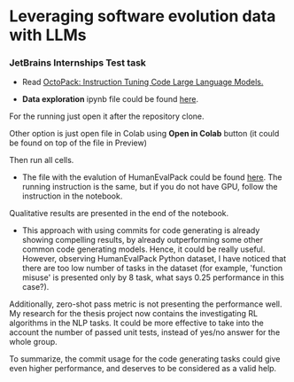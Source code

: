 # Leveraging software evolution data with LLMs
### JetBrains Internships Test task 

* Read [OctoPack: Instruction Tuning Code Large Language Models.](https://arxiv.org/pdf/2308.07124.pdf) 


* **Data exploration** ipynb file could be found [here](CommitPackFT_Data_Exploration.ipynb).

For the running just open it after the repository clone.

Other option is just open file in Colab using **Open in Colab** button (it could be found on top of the file in Preview)

Then run all cells. 

* The file with the evalution of HumanEvalPack could be found [here](Refact-1_6B-eval-final.ipynb). The running instruction 
is the same, but if you do not have GPU, follow the instruction in the notebook. 

Qualitative results are presented in the end of the notebook.

* This approach with using commits for code generating is already showing compelling results, by already outperforming
some other common code generating models. Hence, it could be really useful. However, observing HumanEvalPack Python dataset,
I have noticed that there are too low number of tasks in the dataset (for example, 'function misuse' is presented only by 8 task, what
says 0.25 performance in this case?). 

Additionally,  zero-shot pass metric is not presenting the performance well. My research for the thesis project now contains
the investigating RL algorithms in the NLP tasks. It could be more effective to take into the account the number of passed
unit tests, instead of yes/no answer for the whole group. 

To summarize, the commit usage for the code generating tasks could give even higher performance, and deserves to be considered as
a valid help.



